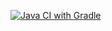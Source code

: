 [![Java CI with Gradle](https://github.com/OforiDarren/Candy_Crush_repo/actions/workflows/gradle.yml/badge.svg?branch=main)](https://github.com/OforiDarren/Candy_Crush_repo/actions/workflows/gradle.yml)
